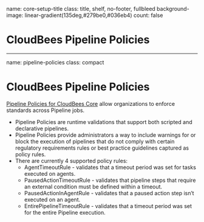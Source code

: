 name: core-setup-title
class: title, shelf, no-footer, fullbleed
background-image: linear-gradient(135deg,#279be0,#036eb4)
count: false

# CloudBees Pipeline Policies

---
name: pipeline-policies
class: compact

# CloudBees Pipeline Policies

[Pipeline Policies for CloudBees Core](https://docs.cloudbees.com/docs/admin-resources/latest/pipelines-user-guide/pipeline-policies) allow organizations to enforce standards across Pipeline jobs.

* Pipeline Policies are runtime validations that support both scripted and declarative pipelines.
* Pipeline Policies provide administrators a way to include warnings for or block the execution of pipelines that do not comply with certain regulatory requirements rules or best practice guidelines captured as policy rules.
* There are currently 4 supported policy rules:
  * AgentTimeoutRule - validates that a timeout period was set for tasks executed on agents.
  * PausedActionTimeoutRule - validates that pipeline steps that require an external condition must be defined within a timeout.
  * PausedActionInAgentRule - validates that a paused action step isn’t executed on an agent.
  * EntirePipelineTimeoutRule - validates that a timeout period was set for the entire Pipeline execution.